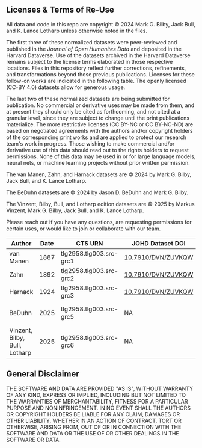 ## Licenses & Terms of Re-Use

All data and code in this repo are copyright © 2024 Mark G. Bilby, Jack Bull, and K. Lance Lotharp unless otherwise noted in the files. 

The first three of these normalized datasets were peer-reviewed and published in the *Journal of Open Humanites Data* and deposited in the Harvard Dataverse. Use of the datasets archived in the Harvard Dataverse remains subject to the license terms elaborated in those respective locations. Files in this repository reflect further corrections, refinements, and transformations beyond those previous publications. Licenses for these follow-on works are indicated in the following table. The openly licensed (CC-BY 4.0) datasets allow for generous usage. 

The last two of these normalized datasets are being submitted for publication. No commercial or derivative uses may be made from them, and at present they should only be cited as forthcoming, and not cited at a granular level, since they are subject to change until the print publications materialize. The more restrictive licenses (CC BY-NC or CC BY-NC-ND) are based on negotiated agreements with the authors and/or copyright holders of the corresponding print works and are applied to protect our research team's work in progress. Those wishing to make commercial and/or derivative use of this data should read out to the rights holders to request permissions. None of this data may be used in or for large language models, neural nets, or machine learning projects without prior written permission.

The van Manen, Zahn, and Harnack datasets are © 2024 by Mark G. Bilby, Jack Bull, and K. Lance Lotharp. 

The BeDuhn datasets are © 2024 by Jason D. BeDuhn and Mark G. Bilby. 

The Vinzent, Bilby, Bull, and Lotharp edition datasets are © 2025 by Markus Vinzent, Mark G. Bilby, Jack Bull, and K. Lance Lotharp.

Please reach out if you have any questions, are requesting permissions for certain uses, or would like to join or collaborate with our team.


| Author                          | Date | CTS URN                   | JOHD Dataset DOI                                           | License           |
|---------------------------------|------|---------------------------|------------------------------------------------------------|-------------------|
| van Manen                      | 1887 | tlg2958.tlg003.src-grc1   | [10.7910/DVN/ZUVKQW](https://doi.org/10.7910/DVN/ZUVKQW)   | CC BY 4.0        |
| Zahn                            | 1892 | tlg2958.tlg003.src-grc2   | [10.7910/DVN/ZUVKQW](https://doi.org/10.7910/DVN/ZUVKQW)   | CC BY 4.0        |
| Harnack                         | 1924 | tlg2958.tlg003.src-grc3   | [10.7910/DVN/ZUVKQW](https://doi.org/10.7910/DVN/ZUVKQW)   | CC BY 4.0        |
| BeDuhn                          | 2025 | tlg2958.tlg003.src-grc5   | NA                                                         | CC BY-NC-ND 4.0  |
| Vinzent, Bilby, Bull, Lotharp   | 2025 | tlg2958.tlg003.src-grc6   | NA                                                         | CC BY-NC-ND 4.0  |



## General Disclaimer

THE SOFTWARE AND DATA ARE PROVIDED "AS IS", WITHOUT WARRANTY OF ANY KIND, EXPRESS OR IMPLIED, INCLUDING BUT NOT LIMITED TO THE WARRANTIES OF MERCHANTABILITY, FITNESS FOR A PARTICULAR PURPOSE AND NONINFRINGEMENT. IN NO EVENT SHALL THE AUTHORS OR COPYRIGHT HOLDERS BE LIABLE FOR ANY CLAIM, DAMAGES OR OTHER LIABILITY, WHETHER IN AN ACTION OF CONTRACT, TORT OR OTHERWISE, ARISING FROM, OUT OF OR IN CONNECTION WITH THE SOFTWARE AND DATA OR THE USE OF OR OTHER DEALINGS IN THE SOFTWARE OR DATA.
